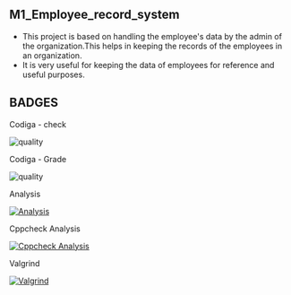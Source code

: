 ## M1_Employee_record_system
* This project is based on handling the employee's data by the admin of the organization.This helps in keeping the records of the employees in an organization.
* It is very useful for keeping the data of employees for reference and useful purposes.


## BADGES

Codiga - check

![quality](https://api.codiga.io/project/34792/score/svg)

Codiga - Grade

![quality](https://api.codiga.io/project/34792/status/svg)

Analysis

[![Analysis](https://github.com/prathapm2k/M1_Employee_record_system/actions/workflows/analysis.yml/badge.svg)](https://github.com/prathapm2k/M1_Employee_record_system/actions/workflows/analysis.yml)

Cppcheck Analysis

[![Cppcheck Analysis](https://github.com/prathapm2k/M1_Employee_record_system/actions/workflows/coocheck_analysis.yml/badge.svg)](https://github.com/prathapm2k/M1_Employee_record_system/actions/workflows/coocheck_analysis.yml)

Valgrind

[![Valgrind](https://github.com/prathapm2k/M1_Employee_record_system/actions/workflows/valgrind_check.yml/badge.svg)](https://github.com/prathapm2k/M1_Employee_record_system/actions/workflows/valgrind_check.yml)
